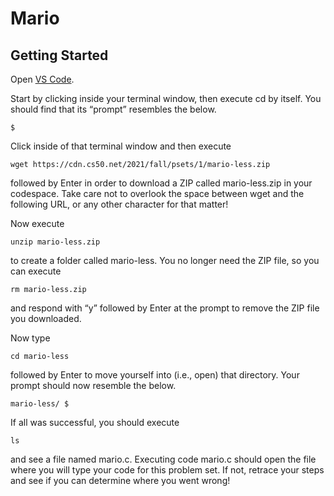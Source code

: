 # Mario
## Getting Started
Open <a href="https://code.cs50.io/">VS Code</a>.

Start by clicking inside your terminal window, then execute cd by itself. You should find that its “prompt” resembles the below.

``
$
``

Click inside of that terminal window and then execute

``
wget https://cdn.cs50.net/2021/fall/psets/1/mario-less.zip
``

followed by Enter in order to download a ZIP called mario-less.zip in your codespace. Take care not to overlook the space between wget and the following URL, or any other character for that matter!

Now execute

``
unzip mario-less.zip
``

to create a folder called mario-less. You no longer need the ZIP file, so you can execute

``
rm mario-less.zip
``

and respond with “y” followed by Enter at the prompt to remove the ZIP file you downloaded.

Now type

``
cd mario-less
``

followed by Enter to move yourself into (i.e., open) that directory. Your prompt should now resemble the below.

``
mario-less/ $
``

If all was successful, you should execute

``
ls
``

and see a file named mario.c. Executing code mario.c should open the file where you will type your code for this problem set. If not, retrace your steps and see if you can determine where you went wrong!

